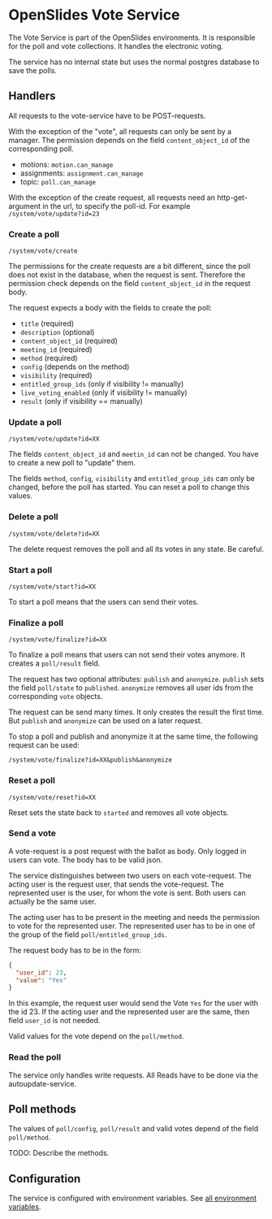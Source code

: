 # OpenSlides Vote Service

The Vote Service is part of the OpenSlides environments. It is responsible for
the poll and vote collections. It handles the electronic voting.

The service has no internal state but uses the normal postgres database to save
the polls.


## Handlers

All requests to the vote-service have to be POST-requests.

With the exception of the "vote", all requests can only be sent by a manager.
The permission depends on the field `content_object_id` of the corresponding poll.

- motions: `motion.can_manage`
- assignments: `assignment.can_manage`
- topic: `poll.can_manage`

With the exception of the create request, all requests need an http-get-argument
in the url, to specify the poll-id. For example `/system/vote/update?id=23`


### Create a poll

`/system/vote/create`

The permissions for the create requests are a bit different, since the poll does
not exist in the database, when the request is sent. Therefore the permission
check depends on the field `content_object_id` in the request body.

The request expects a body with the fields to create the poll:

- `title` (required)
- `description` (optional)
- `content_object_id` (required)
- `meeting_id` (required)
- `method` (required)
- `config` (depends on the method)
- `visibility` (required)
- `entitled_group_ids` (only if visibility != manually)
- `live_voting_enabled` (only if visibility != manually)
- `result` (only if visibility == manually)


### Update a poll

`/system/vote/update?id=XX`

The fields `content_object_id` and `meetin_id` can not be changed. You have to
create a new poll to "update" them.

The fields `method`, `config`, `visibility` and `entitled_group_ids` can only be
changed, before the poll has started. You can reset a poll to change this
values.


### Delete a poll

`/system/vote/delete?id=XX`

The delete request removes the poll and all its votes in any state. Be careful.


### Start a poll

`/system/vote/start?id=XX`

To start a poll means that the users can send their votes.


### Finalize a poll

`/system/vote/finalize?id=XX`

To finalize a poll means that users can not send their votes anymore. It
creates a `poll/result` field.

The request has two optional attributes: `publish` and `anonymize`. `publish`
sets the field `poll/state` to `published`. `anonymize` removes all user ids
from the corresponding `vote` objects.

The request can be send many times. It only creates the result the first time.
But `publish` and `anonymize` can be used on a later request.

To stop a poll and publish and anonymize it at the same time, the following request can be used:

`/system/vote/finalize?id=XX&publish&anonymize`


### Reset a poll

`/system/vote/reset?id=XX`

Reset sets the state back to `started` and removes all vote objects.


### Send a vote

A vote-request is a post request with the ballot as body. Only logged in users
can vote. The body has to be valid json.

The service distinguishes between two users on each vote-request. The acting user
is the request user, that sends the vote-request. The represented user is the
user, for whom the vote is sent. Both users can actually be the same user.

The acting user has to be present in the meeting and needs the permission to vote
for the represented user. The represented user has to be in one of the group of
the field `poll/entitled_group_ids`.

The request body has to be in the form:

```json
{
  "user_id": 23,
  "value": "Yes"
}
```

In this example, the request user would send the Vote `Yes` for the user with
the id 23. If the acting user and the represented user are the same, then field
`user_id` is not needed.

Valid values for the vote depend on the `poll/method`.


### Read the poll

The service only handles write requests. All Reads have to be done via the
autoupdate-service.


## Poll methods

The values of `poll/config`, `poll/result` and valid votes depend of the field `poll/method`.

TODO: Describe the methods.


## Configuration

The service is configured with environment variables. See [all environment variables](environment.md).
